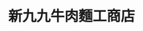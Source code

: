 ---
title: "新九九牛肉麵工商店"
description: "新九九牛肉麵工商店"
layout: shop
keywords:
  - 美食競賽
  - 台灣美食
  - 美食精選
datePublished: "2025-06-30"
dateModified: "2025-07-04"
city: "新北市"
district: "五股區"
address: "248新北市五股區工商路85巷2號"
phone: "0282956160"
geo: "25.084815697370455, 121.43777577094686"
google_map: "https://maps.app.goo.gl/p6gNghHa59717ccK8"
footinder: "https://footinder.com.tw/%E6%96%B0%E5%8C%97%E5%B8%82%E4%BA%94%E8%82%A1%E5%8D%80/61116/"
official: "https://www.facebook.com/profile.php?id=100085834876593"
award:
  - name: "台北國際牛肉麵節"
    year: "2024"
    entries:
      - group: "鮮食組"
        cooking_style: "清燉"
        rank: "銅牌"

---